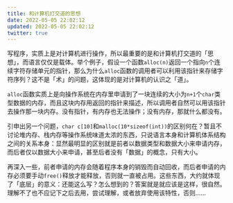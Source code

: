 ```yaml
---
title: 和计算机打交道的思想
date: 2022-05-05 22:02:12
updated: 2022-05-05 22:02:12
twitter: true
---
```


写程序，实质上是对计算机进行操作，所以最重要的是和计算机打交道的「思想」，而语言仅仅是载体。举个例子，假设一个函数`alloc(n)`返回一个指向`n`个连续字符存储单元的指针，那么为什么`alloc`函数的调用者可以利用该指针来存储字符序列？这不是「术」的问题，这体现的是对计算机的认识之「道」。

`alloc`函数实质上是向操作系统在内存里申请到了一块连续的大小为`n+1`个`char`类型数据的内存，而且这块内存用返回的指针来描述，所以调用者自然可以用该指针去操作那一块内存。没有指针，有内存也无法操作；没有内存，那就什么都没有。

引申出另一个问题，`char c[10]`和`malloc(10*sizeof(int))`的区别何在？暂且不讨论堆内存、栈内存等操作系统味道太浓的东西，只说语言本身和计算机体系结构之间的关系本身：显然最明显的区别就是前者以数据类型和数据大小来申请内存，而后者仅以数据大小来申请，甚至后者没有「数据」的概念，只有大小。

再深入一些，前者申请的内存会随着程序本身的销毁而自动回收，而后者申请的内存必须要手动`free()`释放才能释放，否则就一直被占用。这些东西，大约就体现了「底层」的意义：还能这么写？怎么想到的？答案就是就应该是这样，很自然。理解不了也不应记下之后去用，尝试理解，或者放弃使用该特性，否则......
